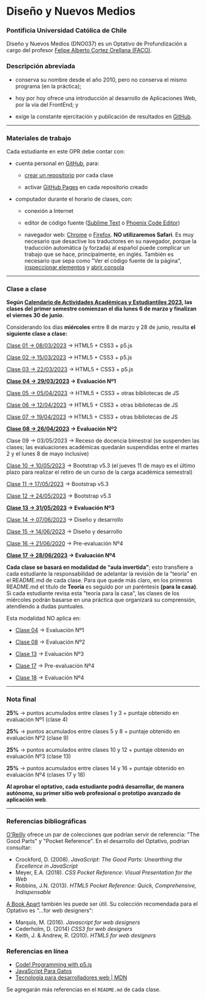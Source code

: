 # Diseño y Nuevos Medios

### Pontificia Universidad Católica de Chile

Diseño y Nuevos Medios (DNO037) es un Optativo de Profundización a cargo del profesor [Felipe Alberto Cortez Orellana (FACO)](https://faco.cl/).

### Descripción abreviada

- conserva su nombre desde el año 2010, pero no conserva el mismo programa (en la práctica);

- hoy por hoy ofrece una introducción al desarrollo de Aplicaciones Web, por la vía del FrontEnd; y

- exige la constante ejercitación y publicación de resultados en [GitHub](https://github.com/).

- - - - - - - - - -

### Materiales de trabajo

Cada estudiante en este OPR debe contar con:

- cuenta personal en [GitHub](https://github.com/join), para:

  - [crear un repositorio](https://docs.github.com/es/get-started/quickstart/create-a-repo) por cada clase

  - activar [GitHub Pages](https://docs.github.com/es/pages/getting-started-with-github-pages/creating-a-github-pages-site) en cada repositorio creado

- computador durante el horario de clases, con:

  - conexión a Internet

  - editor de código fuente ([Sublime Text](https://www.sublimetext.com/) o [Phoenix Code Editor](https://phcode.dev/))

  - navegador web: [Chrome](https://www.google.com/intl/es-419/chrome/) o [Firefox](https://www.mozilla.org/es-CL/firefox/new/). **NO utilizaremos Safari**. Es muy necesario que desactive los traductores en su navegador, porque la traducción automática (y forzada) al español puede complicar un trabajo que se hace, principalmente, en inglés. También es necesario que sepa como "Ver el código fuente de la página", [inspeccionar elementos](https://support.hostinger.es/es/articles/2333029-como-inspeccionar-los-elementos-del-sitio-web) y [abrir consola](https://transferwise.com/es/help/articles/2954851/como-abrir-la-consola-de-tu-navegador)




- - - - - - - - -

### Clase a clase

**Según [Calendario de Actividades Académicas y Estudiantiles 2023](https://registrosacademicos.uc.cl/wp-content/uploads/2022/11/Calendario-Academico-2023.pdf), las clases del primer semestre comienzan el día lunes 6 de marzo y finalizan el viernes 30 de junio**. 

Considerando los días **miércoles** entre 8 de marzo y 28 de junio, resulta **el siguiente clase a clase:**

[Clase 01 → 08/03/2023](https://github.com/profesorfaco/dno037-2023/tree/main/clase-01) → HTML5 + CSS3 + p5.js

[Clase 02 → 15/03/2023](https://github.com/profesorfaco/dno037-2023/tree/main/clase-02) → HTML5 + CSS3 + p5.js

[Clase 03 → 22/03/2023](https://github.com/profesorfaco/dno037-2023/tree/main/clase-03) → HTML5 + CSS3 + p5.js

**[Clase 04 → 29/03/2023](https://github.com/profesorfaco/dno037-2023/tree/main/clase-04) → Evaluación Nº1**

[Clase 05 → 05/04/2023](https://github.com/profesorfaco/dno037-2023/tree/main/clase-05) → HTML5 + CSS3 + otras bibliotecas de JS

[Clase 06 → 12/04/2023](https://github.com/profesorfaco/dno037-2023/tree/main/clase-06) → HTML5 + CSS3 + otras bibliotecas de JS

[Clase 07 → 19/04/2023](https://github.com/profesorfaco/dno037-2023/tree/main/clase-07) → HTML5 + CSS3 + otras bibliotecas de JS

**[Clase 08 → 26/04/2023](https://github.com/profesorfaco/dno037-2023/tree/main/clase-08) → Evaluación Nº2**

Clase 09 → 03/05/2023 → Receso de docencia bimestral (se suspenden las clases; las evaluaciones académicas quedarán suspendidas entre el martes 2 y el lunes 8 de mayo inclusive)

[Clase 10 → 10/05/2023](https://github.com/profesorfaco/dno037-2023/tree/main/clase-10) → Bootstrap v5.3 (el jueves 11 de mayo es el último plazo para realizar el retiro de un curso de la carga académica semestral)

[Clase 11 → 17/05/2023](https://github.com/profesorfaco/dno037-2023/tree/main/clase-11) → Bootstrap v5.3

[Clase 12 → 24/05/2023](https://github.com/profesorfaco/dno037-2023/tree/main/clase-12) → Bootstrap v5.3

**[Clase 13 → 31/05/2023](https://github.com/profesorfaco/dno037-2023/tree/main/clase-13) → Evaluación Nº3**

[Clase 14 → 07/06/2023](https://github.com/profesorfaco/dno037-2023/tree/main/clase-14) → Diseño y desarrollo

[Clase 15 → 14/06/2023](https://github.com/profesorfaco/dno037-2023/tree/main/clase-15) → Diseño y desarrollo

[Clase 16 → 21/06/2020](https://github.com/profesorfaco/dno037-2023/tree/main/clase-16) → Pre-evaluación Nº4

**[Clase 17 → 28/06/2023](https://github.com/profesorfaco/dno037-2023/tree/main/clase-17) → Evaluación Nº4**


**Cada clase se basará en modalidad de “aula invertida”**; esto transfiere a cada estudiante la responsabilidad de adelantar la revisión de la "teoría" en el README.md de cada clase. Para que quede más claro, en los primeros README.md el título de **Teoría** es seguido por un paréntesis **(para la casa)**. Si cada estudiante revisa esta "teoría para la casa", las clases de los miércoles podrán basarse en una práctica que organizará su comprensión, atendiendo a dudas puntuales.

Esta modalidad NO aplica en:

- [Clase 04](https://github.com/profesorfaco/dno037-2023/tree/main/clase-04) → Evaluación Nº1

- [Clase 08](https://github.com/profesorfaco/dno037-2023/tree/main/clase-08) → Evaluación Nº2

- [Clase 13](https://github.com/profesorfaco/dno037-2023/tree/main/clase-13) → Evaluación Nº3

- [Clase 17](https://github.com/profesorfaco/dno037-2023/tree/main/clase-16) → Pre-evaluación Nº4

- [Clase 18](https://github.com/profesorfaco/dno037-2023/tree/main/clase-17) → Evaluación Nº4

- - - - - - - -

### Nota final

**25%** → puntos acumulados entre clases 1 y 3 + puntaje obtenido en evaluación Nº1 (clase 4)

**25%** → puntos acumulados entre clases 5 y 8 + puntaje obtenido en evaluación Nº2 (clase 9)

**25%** → puntos acumulados entre clases 10 y 12 + puntaje obtenido en evaluación Nº3 (clase 13)

**25%** → puntos acumulados entre clases 14 y 16 + puntaje obtenido en evaluación Nº4 (clases 17 y 18)

**Al aprobar el optativo, cada estudiante podrá desarrollar, de manera autónoma, su primer sitio web profesional o prototipo avanzado de aplicación web**.

- - - - - - - 

### Referencias bibliográficas

[O'Reilly](http://shop.oreilly.com/) ofrece un par de colecciones que podrían servir de referencia: "The Good Parts" y "Pocket Reference". En el desarrollo del Optativo, podrían consultar: 

- Crockford, D. (2008). *JavaScript: The Good Parts: Unearthing the Excellence in JavaScript*
- Meyer, E.A. (2018). *CSS Pocket Reference: Visual Presentation for the Web*
- Robbins, J.N. (2013). *HTML5 Pocket Reference: Quick, Comprehensive, Indispensable*

[A Book Apart](https://abookapart.com/) también les puede ser útil. Su colección recomendada para el Optativo es "…for web designers":

- Marquis, M. (2016). *Javascript for web designers*
- Cederholm, D. (2014) *CSS3 for web designers*
- Keith, J. & Andrew, R. (2010). *HTML5 for web designers*

### Referencias en línea

- [Code! Programming with p5.js](https://youtube.com/playlist?list=PLRqwX-V7Uu6Zy51Q-x9tMWIv9cueOFTFA)
- [JavaScript Para Gatos](https://jsparagatos.com/)
- [Tecnología para desarrolladores web | MDN](https://developer.mozilla.org/es/docs/Web)

Se agregarán más referencias en el `README.md` de cada clase.
